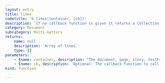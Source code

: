 ```yaml
---
layout: entry
title: lines
codetitle: 'b.lines(container, [cb])'
description: 'If no callback function is given it returns a Collection of lines in the container otherwise calls the given callback function with each line of the given document, page, story, textFrame or paragraph.'
category: Document
subcategory: Multi-Getters
returns:
    name: null
    description: 'Array of lines.'
    type: []
parameters:
    - {name: container, description: "The document, page, story, textFrame or paragraph instance to\n                                                  iterate the lines in", optional: false, type: [Document, Page, Story, TextFrame, Paragraph]}
    - {name: cb, description: 'Optional: The callback function to call with each line. When this function returns false the loop stops. Passed arguments: line, loopCount', optional: true, type: [Function]}
kind: function

---
```

